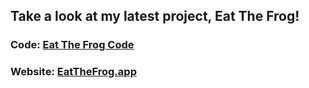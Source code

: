 ## Take a look at my latest project, Eat The Frog!

### Code: [Eat The Frog Code](https://github.com/EatTheFrogs)

### Website: [EatTheFrog.app](https://eatthefrog.app)
